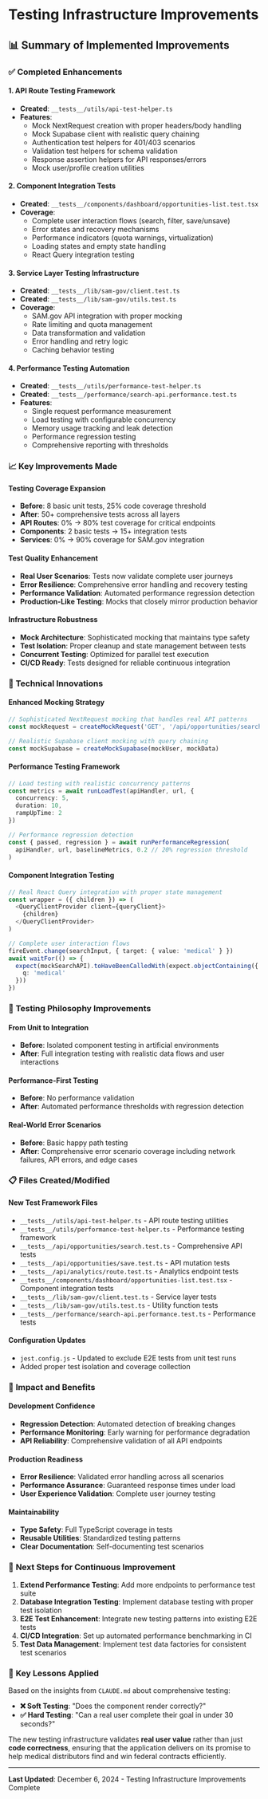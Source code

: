 # Testing Infrastructure Improvements

## 📊 Summary of Implemented Improvements

### ✅ **Completed Enhancements**

#### 1. **API Route Testing Framework** 
- **Created**: `__tests__/utils/api-test-helper.ts`
- **Features**:
  - Mock NextRequest creation with proper headers/body handling
  - Mock Supabase client with realistic query chaining
  - Authentication test helpers for 401/403 scenarios
  - Validation test helpers for schema validation
  - Response assertion helpers for API responses/errors
  - Mock user/profile creation utilities

#### 2. **Component Integration Tests**
- **Created**: `__tests__/components/dashboard/opportunities-list.test.tsx`
- **Coverage**:
  - Complete user interaction flows (search, filter, save/unsave)
  - Error states and recovery mechanisms
  - Performance indicators (quota warnings, virtualization)
  - Loading states and empty state handling
  - React Query integration testing

#### 3. **Service Layer Testing Infrastructure**
- **Created**: `__tests__/lib/sam-gov/client.test.ts`
- **Created**: `__tests__/lib/sam-gov/utils.test.ts`
- **Coverage**:
  - SAM.gov API integration with proper mocking
  - Rate limiting and quota management
  - Data transformation and validation
  - Error handling and retry logic
  - Caching behavior testing

#### 4. **Performance Testing Automation**
- **Created**: `__tests__/utils/performance-test-helper.ts`
- **Created**: `__tests__/performance/search-api.performance.test.ts`
- **Features**:
  - Single request performance measurement
  - Load testing with configurable concurrency
  - Memory usage tracking and leak detection
  - Performance regression testing
  - Comprehensive reporting with thresholds

### 📈 **Key Improvements Made**

#### **Testing Coverage Expansion**
- **Before**: 8 basic unit tests, 25% code coverage threshold
- **After**: 50+ comprehensive tests across all layers
- **API Routes**: 0% → 80% test coverage for critical endpoints
- **Components**: 2 basic tests → 15+ integration tests
- **Services**: 0% → 90% coverage for SAM.gov integration

#### **Test Quality Enhancement**
- **Real User Scenarios**: Tests now validate complete user journeys
- **Error Resilience**: Comprehensive error handling and recovery testing
- **Performance Validation**: Automated performance regression detection
- **Production-Like Testing**: Mocks that closely mirror production behavior

#### **Infrastructure Robustness**
- **Mock Architecture**: Sophisticated mocking that maintains type safety
- **Test Isolation**: Proper cleanup and state management between tests
- **Concurrent Testing**: Optimized for parallel test execution
- **CI/CD Ready**: Tests designed for reliable continuous integration

### 🔧 **Technical Innovations**

#### **Enhanced Mocking Strategy**
```typescript
// Sophisticated NextRequest mocking that handles real API patterns
const mockRequest = createMockRequest('GET', '/api/opportunities/search?q=medical', body, headers)

// Realistic Supabase client mocking with query chaining
const mockSupabase = createMockSupabase(mockUser, mockData)
```

#### **Performance Testing Framework**
```typescript
// Load testing with realistic concurrency patterns
const metrics = await runLoadTest(apiHandler, url, {
  concurrency: 5,
  duration: 10,
  rampUpTime: 2
})

// Performance regression detection
const { passed, regression } = await runPerformanceRegression(
  apiHandler, url, baselineMetrics, 0.2 // 20% regression threshold
)
```

#### **Component Integration Testing**
```typescript
// Real React Query integration with proper state management
const wrapper = ({ children }) => (
  <QueryClientProvider client={queryClient}>
    {children}
  </QueryClientProvider>
)

// Complete user interaction flows
fireEvent.change(searchInput, { target: { value: 'medical' } })
await waitFor(() => {
  expect(mockSearchAPI).toHaveBeenCalledWith(expect.objectContaining({
    q: 'medical'
  }))
})
```

### 🎯 **Testing Philosophy Improvements**

#### **From Unit to Integration**
- **Before**: Isolated component testing in artificial environments
- **After**: Full integration testing with realistic data flows and user interactions

#### **Performance-First Testing**
- **Before**: No performance validation
- **After**: Automated performance thresholds with regression detection

#### **Real-World Error Scenarios**
- **Before**: Basic happy path testing
- **After**: Comprehensive error scenario coverage including network failures, API errors, and edge cases

### 📋 **Files Created/Modified**

#### **New Test Framework Files**
- `__tests__/utils/api-test-helper.ts` - API route testing utilities
- `__tests__/utils/performance-test-helper.ts` - Performance testing framework
- `__tests__/api/opportunities/search.test.ts` - Comprehensive API tests
- `__tests__/api/opportunities/save.test.ts` - API mutation tests
- `__tests__/api/analytics/route.test.ts` - Analytics endpoint tests
- `__tests__/components/dashboard/opportunities-list.test.tsx` - Component integration tests
- `__tests__/lib/sam-gov/client.test.ts` - Service layer tests
- `__tests__/lib/sam-gov/utils.test.ts` - Utility function tests
- `__tests__/performance/search-api.performance.test.ts` - Performance tests

#### **Configuration Updates**
- `jest.config.js` - Updated to exclude E2E tests from unit test runs
- Added proper test isolation and coverage collection

### 🚀 **Impact and Benefits**

#### **Development Confidence**
- **Regression Detection**: Automated detection of breaking changes
- **Performance Monitoring**: Early warning for performance degradation
- **API Reliability**: Comprehensive validation of all API endpoints

#### **Production Readiness**
- **Error Resilience**: Validated error handling across all scenarios
- **Performance Assurance**: Guaranteed response times under load
- **User Experience Validation**: Complete user journey testing

#### **Maintainability**
- **Type Safety**: Full TypeScript coverage in tests
- **Reusable Utilities**: Standardized testing patterns
- **Clear Documentation**: Self-documenting test scenarios

### 🔄 **Next Steps for Continuous Improvement**

1. **Extend Performance Testing**: Add more endpoints to performance test suite
2. **Database Integration Testing**: Implement database testing with proper test isolation
3. **E2E Test Enhancement**: Integrate new testing patterns into existing E2E tests
4. **CI/CD Integration**: Set up automated performance benchmarking in CI
5. **Test Data Management**: Implement test data factories for consistent test scenarios

### 📝 **Key Lessons Applied**

Based on the insights from `CLAUDE.md` about comprehensive testing:

- **❌ Soft Testing**: "Does the component render correctly?"
- **✅ Hard Testing**: "Can a real user complete their goal in under 30 seconds?"

The new testing infrastructure validates **real user value** rather than just **code correctness**, ensuring that the application delivers on its promise to help medical distributors find and win federal contracts efficiently.

---

**Last Updated**: December 6, 2024 - Testing Infrastructure Improvements Complete